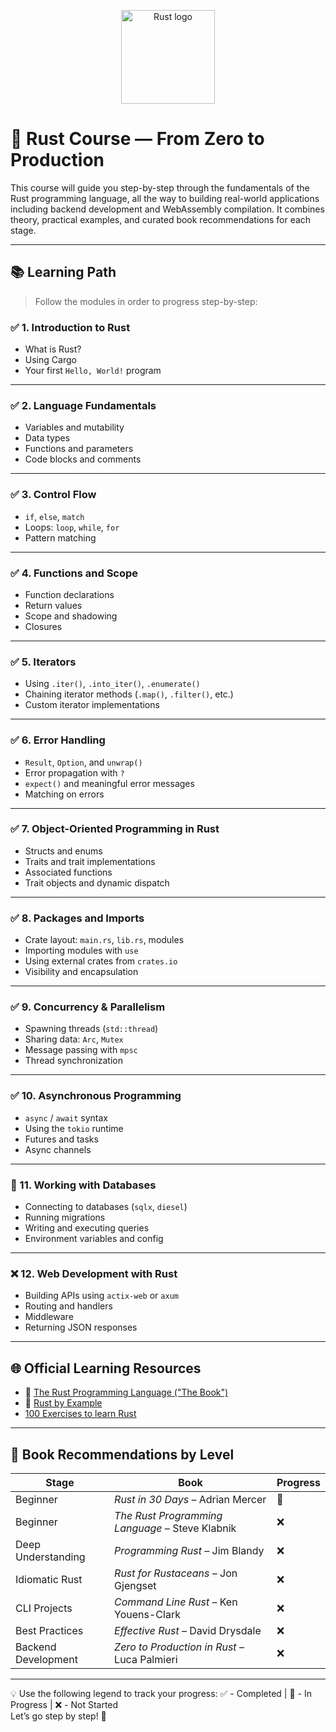 <p align="center">
  <img src="https://www.rust-lang.org/static/images/rust-logo-blk.svg" alt="Rust logo" width="150"/>
</p>

# 🦀 Rust Course — From Zero to Production

This course will guide you step-by-step through the fundamentals of the Rust programming language, all the way to building real-world applications including backend development and WebAssembly compilation. It combines theory, practical examples, and curated book recommendations for each stage.

---

## 📚 Learning Path

> Follow the modules in order to progress step-by-step:

### ✅ 1. Introduction to Rust
- What is Rust?
- Using Cargo
- Your first `Hello, World!` program

---

### ✅ 2. Language Fundamentals
- Variables and mutability
- Data types
- Functions and parameters
- Code blocks and comments

---

### ✅ 3. Control Flow
- `if`, `else`, `match`
- Loops: `loop`, `while`, `for`
- Pattern matching

---

### ✅ 4. Functions and Scope
- Function declarations
- Return values
- Scope and shadowing
- Closures

---

### ✅ 5. Iterators
- Using `.iter()`, `.into_iter()`, `.enumerate()`
- Chaining iterator methods (`.map()`, `.filter()`, etc.)
- Custom iterator implementations

---

### ✅ 6. Error Handling
- `Result`, `Option`, and `unwrap()`
- Error propagation with `?`
- `expect()` and meaningful error messages
- Matching on errors

---

### ✅ 7. Object-Oriented Programming in Rust
- Structs and enums
- Traits and trait implementations
- Associated functions
- Trait objects and dynamic dispatch

---

### ✅ 8. Packages and Imports
- Crate layout: `main.rs`, `lib.rs`, modules
- Importing modules with `use`
- Using external crates from `crates.io`
- Visibility and encapsulation

---

### ✅ 9. Concurrency & Parallelism
- Spawning threads (`std::thread`)
- Sharing data: `Arc`, `Mutex`
- Message passing with `mpsc`
- Thread synchronization

---

### ✅ 10. Asynchronous Programming
- `async` / `await` syntax
- Using the `tokio` runtime
- Futures and tasks
- Async channels

---

### 🚧 11. Working with Databases
- Connecting to databases (`sqlx`, `diesel`)
- Running migrations
- Writing and executing queries
- Environment variables and config

---

### ❌ 12. Web Development with Rust
- Building APIs using `actix-web` or `axum`
- Routing and handlers
- Middleware
- Returning JSON responses

---

## 🌐 Official Learning Resources

- 📘 [The Rust Programming Language ("The Book")](https://doc.rust-lang.org/book/title-page.html)  
- 🧠 [Rust by Example](https://doc.rust-lang.org/rust-by-example/)
- [100 Exercises to learn Rust](https://rust-exercises.com/)

---

## 📖 Book Recommendations by Level

| Stage                | Book                                                                  | Progress |
|----------------------|------------------------------------------------------------------------|----------|
| Beginner        | *Rust in 30 Days* – Adrian Mercer                                      | 🚧       |
| Beginner             | *The Rust Programming Language* – Steve Klabnik                        | ❌       |
| Deep Understanding   | *Programming Rust* – Jim Blandy                                        | ❌       |
| Idiomatic Rust       | *Rust for Rustaceans* – Jon Gjengset                                   | ❌       |
| CLI Projects         | *Command Line Rust* – Ken Youens-Clark                                 | ❌       |
| Best Practices       | *Effective Rust* – David Drysdale                                      | ❌       |
| Backend Development  | *Zero to Production in Rust* – Luca Palmieri                           | ❌       |

---

💡 Use the following legend to track your progress: ✅ - Completed | 🚧 - In Progress | ❌ - Not Started  
Let’s go step by step! 🦀

